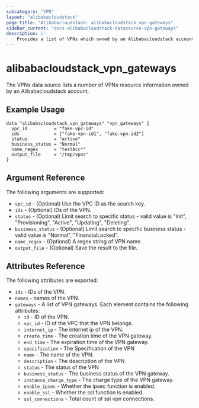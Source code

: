 ```yaml
---
subcategory: "VPN"
layout: "alibabacloudstack"
page_title: "Alibabacloudstack: alibabacloudstack_vpn_gateways"
sidebar_current: "docs-alibabacloudstack-datasource-vpn-gateways"
description: |-
    Provides a list of VPNs which owned by an Alibabacloudstack account.
---
```


# alibabacloudstack\_vpn_gateways

The VPNs data source lists a number of VPNs resource information owned by an Alibabacloudstack account.

## Example Usage

```
data "alibabacloudstack_vpn_gateways" "vpn_gateways" {
  vpc_id          = "fake-vpc-id"
  ids             = ["fake-vpn-id1", "fake-vpn-id2"]
  status          = "active"
  business_status = "Normal"
  name_regex      = "testAcc*"
  output_file     = "/tmp/vpns"
}

```

## Argument Reference

The following arguments are supported:

* `vpc_id` - (Optional) Use the VPC ID as the search key.
* `ids` - (Optional) IDs of the VPN.
* `status` - (Optional) Limit search to specific status - valid value is "Init", "Provisioning", "Active", "Updating", "Deleting".
* `business_status` - (Optional) Limit search to specific business status - valid value is "Normal", "FinancialLocked".
* `name_regex` - (Optional) A regex string of VPN name.
* `output_file` - (Optional) Save the result to the file.

## Attributes Reference

The following attributes are exported:

* `ids` - IDs of the VPN.
* `names` - names of the VPN.
* `gateways` - A list of VPN gateways. Each element contains the following attributes:
  * `id` - ID of the VPN.
  * `vpc_id` - ID of the VPC that the VPN belongs.
  * `internet_ip` - The internet ip of the VPN.
  * `create_time` - The creation time of the VPN gateway.
  * `end_time` - The expiration time of the VPN gateway.
  * `specification` - The Specification of the VPN
  * `name` - The name of the VPN.
  * `description` - The description of the VPN
  * `status` - The status of the VPN
  * `business_status` - The business status of the VPN gateway.
  * `instance_charge_type` - The charge type of the VPN gateway.
  * `enable_ipsec` - Whether the ipsec function is enabled.
  * `enable_ssl` - Whether the ssl function is enabled.
  * `ssl_connections` - Total count of ssl vpn connections.
